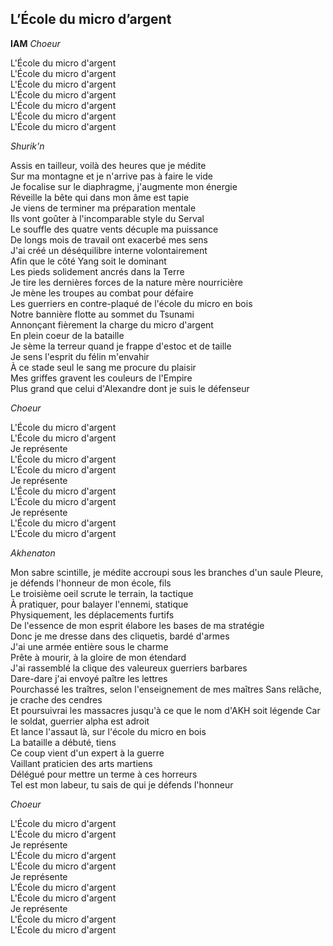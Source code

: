 ## L’École du micro d’argent
**IAM**
_Choeur_  

L'École du micro d'argent  
L'École du micro d'argent  
L'École du micro d'argent  
L'École du micro d'argent  
L'École du micro d'argent  
L'École du micro d'argent  
L'École du micro d'argent  

_Shurik'n_  

Assis en tailleur, voilà des heures que je médite  
Sur ma montagne et je n'arrive pas à faire le vide  
Je focalise sur le diaphragme, j'augmente mon énergie  
Réveille la bête qui dans mon âme est tapie  
Je viens de terminer ma préparation mentale  
Ils vont goûter à l'incomparable style du Serval  
Le souffle des quatre vents décuple ma puissance  
De longs mois de travail ont exacerbé mes sens  
J'ai créé un déséquilibre interne volontairement  
Afin que le côté Yang soit le dominant  
Les pieds solidement ancrés dans la Terre  
Je tire les dernières forces de la nature mère nourricière  
Je mène les troupes au combat pour défaire  
Les guerriers en contre-plaqué de l'école du micro en bois  
Notre bannière flotte au sommet du Tsunami  
Annonçant fièrement la charge du micro d'argent  
En plein coeur de la bataille  
Je sème la terreur quand je frappe d'estoc et de taille  
Je sens l'esprit du félin m'envahir  
À ce stade seul le sang me procure du plaisir  
Mes griffes gravent les couleurs de l'Empire  
Plus grand que celui d'Alexandre dont je suis le défenseur  

_Choeur_  

L'École du micro d'argent  
L'École du micro d'argent  
Je représente  
L'École du micro d'argent  
L'École du micro d'argent  
Je représente  
L'École du micro d'argent  
L'École du micro d'argent  
Je représente  
L'École du micro d'argent  
L'École du micro d'argent  

_Akhenaton_  

Mon sabre scintille, je médite accroupi sous les branches   d'un saule
Pleure, je défends l'honneur de mon école, fils  
Le troisième oeil scrute le terrain, la tactique  
À pratiquer, pour balayer l'ennemi, statique  
Physiquement, les déplacements furtifs  
De l'essence de mon esprit élabore les bases de ma stratégie  
Donc je me dresse dans des cliquetis, bardé d'armes  
J'ai une armée entière sous le charme  
Prête à mourir, à la gloire de mon étendard  
J'ai rassemblé la clique des valeureux guerriers barbares  
Dare-dare j'ai envoyé paître les lettres  
Pourchassé les traîtres, selon l'enseignement de mes   maîtres
Sans relâche, je crache des cendres  
Et poursuivrai les massacres jusqu'à ce que le nom d'AKH   soit légende
Car le soldat, guerrier alpha est adroit  
Et lance l'assaut là, sur l'école du micro en bois  
La bataille a débuté, tiens  
Ce coup vient d'un expert à la guerre  
Vaillant praticien des arts martiens  
Délégué pour mettre un terme à ces horreurs  
Tel est mon labeur, tu sais de qui je défends l'honneur  

_Choeur_  

L'École du micro d'argent  
L'École du micro d'argent  
Je représente  
L'École du micro d'argent  
L'École du micro d'argent  
Je représente  
L'École du micro d'argent  
L'École du micro d'argent  
Je représente  
L'École du micro d'argent  
L'École du micro d'argent  